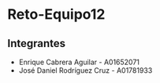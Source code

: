 # Reto-Equipo12

## Integrantes
- Enrique Cabrera Aguilar - A01652071
- José Daniel Rodríguez Cruz - A01781933
